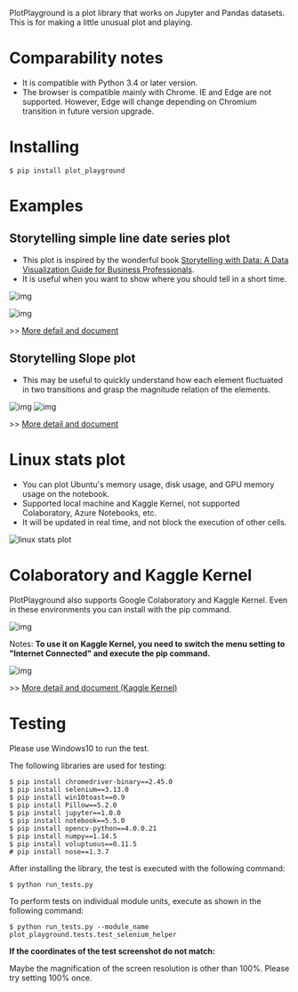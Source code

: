 PlotPlayground is a plot library that works on Jupyter and Pandas datasets. This is for making a little unusual plot and playing.

# Comparability notes

- It is compatible with Python 3.4 or later version.
- The browser is compatible mainly with Chrome. IE and Edge are not supported. However, Edge will change depending on Chromium transition in future version upgrade.

# Installing

```
$ pip install plot_playground
```

# Examples

## Storytelling simple line date series plot

- This plot is inspired by the wonderful book [Storytelling with Data: A Data Visualization Guide for Business Professionals](https://www.amazon.com/Storytelling-Data-Visualization-Business-Professionals/dp/1119002257/).
- It is useful when you want to show where you should tell in a short time.

![img](https://github.com/simon-ritchie/plot_playground/blob/master/documents/readme/storytelling_simple_line_date_series_plot_white.png)

![img](https://github.com/simon-ritchie/plot_playground/blob/master/documents/readme/storytelling_simple_line_date_series_plot_black.png)

\>\> [More defail and document](https://nbviewer.jupyter.org/github/simon-ritchie/plot_playground/blob/master/documents/storytelling_simple_line_date_series_plot/document.html)

## Storytelling Slope plot

- This may be useful to quickly understand how each element fluctuated in two transitions and grasp the magnitude relation of the elements.

![img](https://github.com/simon-ritchie/plot_playground/blob/master/documents/readme/storytelling_slope_plot_white.png)
![img](https://github.com/simon-ritchie/plot_playground/blob/master/documents/readme/storytelling_slope_plot_black.png)

\>\> [More detail and document](https://nbviewer.jupyter.org/github/simon-ritchie/plot_playground/blob/master/documents/storytelling_slope_plot/document.html)

# Linux stats plot

- You can plot Ubuntu's memory usage, disk usage, and GPU memory usage on the notebook.
- Supported local machine and Kaggle Kernel, not supported Colaboratory, Azure Notebooks, etc.
- It will be updated in real time, and not block the execution of other cells.

![linux stats plot](https://github.com/simon-ritchie/plot_playground/blob/master/documents/readme/stats_linux_stats_plot.png)

# Colaboratory and Kaggle Kernel

PlotPlayground also supports Google Colaboratory and Kaggle Kernel. Even in these environments you can install with the pip command.

![img](https://github.com/simon-ritchie/plot_playground/blob/master/documents/readme/on_google_colab.png)

Notes: **To use it on Kaggle Kernel, you need to switch the menu setting to "Internet Connected" and execute the pip command.**

![img](https://github.com/simon-ritchie/plot_playground/blob/master/documents/readme/on_kaggle_kernel.png)

\>\> [More detail and document (Kaggle Kernel)](https://www.kaggle.com/simonritchie/plotplayground-linux-stats-plot-examplel)

# Testing

Please use Windows10 to run the test.

The following libraries are used for testing:

```
$ pip install chromedriver-binary==2.45.0
$ pip install selenium==3.13.0
$ pip install win10toast==0.9
$ pip install Pillow==5.2.0
$ pip install jupyter==1.0.0
$ pip install notebook==5.5.0
$ pip install opencv-python==4.0.0.21
$ pip install numpy==1.14.5
$ pip install voluptuous==0.11.5
# pip install nose==1.3.7
```

After installing the library, the test is executed with the following command:

```
$ python run_tests.py
```

To perform tests on individual module units, execute as shown in the following command:

```
$ python run_tests.py --module_name plot_playground.tests.test_selenium_helper
```

**If the coordinates of the test screenshot do not match:**

Maybe the magnification of the screen resolution is other than 100%. Please try setting 100% once.
